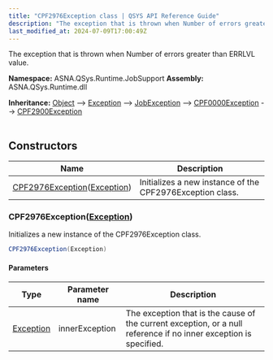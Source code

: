 ```yaml
---
title: "CPF2976Exception class | QSYS API Reference Guide"
description: "The exception that is thrown when Number of errors greater than ERRLVL value. "
last_modified_at: 2024-07-09T17:00:49Z
---
```


The exception that is thrown when Number of errors greater than ERRLVL value.

**Namespace:** ASNA.QSys.Runtime.JobSupport
**Assembly:** ASNA.QSys.Runtime.dll

**Inheritance:** [Object](https://docs.microsoft.com/en-us/dotnet/api/system.object) --> [Exception](https://docs.microsoft.com/en-us/dotnet/api/system.exception) --> [JobException](/reference/runtime/qsys-runtime-job-support/job-exception.html) --> [CPF0000Exception](/reference/runtime/qsys-runtime-job-support/cpf-exceptions/cpf0000-exception.html) --> [CPF2900Exception](/reference/runtime/qsys-runtime-job-support/cpf-exceptions/cpf2900-exception.html)
<br>
<br>

## Constructors

| Name | Description |
| --- | --- |
| [CPF2976Exception](#cpf2976exceptionexception)([Exception](https://docs.microsoft.com/en-us/dotnet/api/system.exception)) | Initializes a new instance of the CPF2976Exception class.

### CPF2976Exception([Exception](https://docs.microsoft.com/en-us/dotnet/api/system.exception))

Initializes a new instance of the CPF2976Exception class.

```cs
CPF2976Exception(Exception)
```

#### Parameters

| Type | Parameter name | Description
| --- | --- | ---
| [Exception](https://docs.microsoft.com/en-us/dotnet/api/system.exception) | innerException | The exception that is the cause of the current exception, or a null reference if no inner exception is specified.
